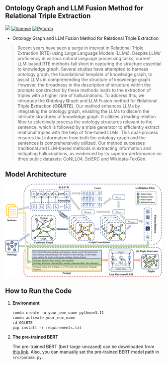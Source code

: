 ## Ontology Graph and LLM Fusion Method for Relational Triple Extraction
![](https://img.shields.io/badge/version-1.0.1-blue)
[![license](https://img.shields.io/github/license/mashape/apistatus.svg?maxAge=2592000)](https://github.com/zjukg/KoPA/main/LICENSE)
[![Pytorch](https://img.shields.io/badge/PyTorch-%23EE4C2C.svg?e&logo=PyTorch&logoColor=white)](https://pytorch.org/)
- Ontology Graph and LLM Fusion Method for Relational Triple Extraction
> Recent years have seen a surge in interest in Relational Triple Extraction (RTE) using Large Language Models (LLMs). Despite LLMs' proficiency in various natural language processing tasks, current LLM-based RTE methods fall short in capturing the structure essential to knowledge graph. Several studies have attempted to harness ontology graph, the foundational template of knowledge graph, to assist LLMs in comprehending the structure of knowledge graph. However, the broadness in the description of structure within the prompts constructed by these methods leads to the extraction of triples with a higher rate of hallucinations. To address this, we introduce the **O**ntology **G**raph and **L**LM Fusion method for **R**elational **T**riple **E**xtraction (**OGLRTE**). Our method enhances LLMs by integrating the ontology graph, enabling the LLMs to discern the intricate structures of knowledge graph. It utilizes a leading relation filter to selectively process the ontology structures relevant to the sentence, which is followed by a triple generator to efficiently extract relational triples with the help of fine-tuned LLMs. This dual-process ensures that information from both the ontology graph and the sentences is comprehensively utilized. Our method surpasses traditional and LLM-based methods in extracting information and mitigating hallucinations, as evidenced by its superior performance on three public datasets: CoNLL04, SciERC and Wikidata-TekGen.

## Model Architecture
![Model_architecture](figure/method.png)

## How to Run the Code
1. **Environment**
    ```shell
    conda create -n your_env_name python=3.11
    conda activate your_env_name
    cd OGLRTE
    pip install -r requirements.txt
    ```

2. **The pre-trained BERT**

    The pre-trained BERT (bert-large-uncased) can be downloaded from [this link](https://huggingface.co/google-bert/bert-large-uncased). Also, you can manually set the pre-trained BERT model path in `src/params.py`.
